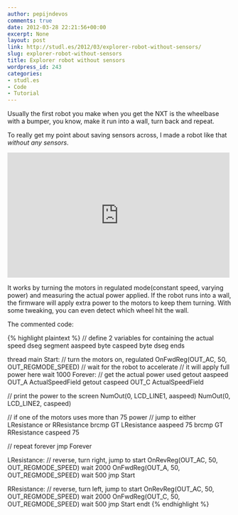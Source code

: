 ```yaml
---
author: pepijndevos
comments: true
date: 2012-03-28 22:21:56+00:00
excerpt: None
layout: post
link: http://studl.es/2012/03/explorer-robot-without-sensors/
slug: explorer-robot-without-sensors
title: Explorer robot without sensors
wordpress_id: 243
categories:
- studl.es
- Code
- Tutorial
---
```


Usually the first robot you make when you get the NXT is the wheelbase with a bumper, you know, make it run into a wall, turn back and repeat.

To really get my point about saving sensors across, I made a robot like that <em>without any sensors</em>.

<iframe width="500" height="281" src="http://www.youtube.com/embed/3wgh0sdec9g" frameborder="0" allowfullscreen> </iframe>

It works by turning the motors in regulated mode(constant speed, varying power) and measuring the actual power applied. If the robot runs into a wall, the firmware will apply extra power to the motors to keep them turning. With some tweaking, you can even detect which wheel hit the wall.

The commented code:

{% highlight plaintext %}
// define 2 variables for containing the actual speed
dseg segment
  aaspeed byte
  caspeed byte
dseg ends

thread main
Start:
  // turn the motors on, regulated
  OnFwdReg(OUT_AC, 50, OUT_REGMODE_SPEED)
  // wait for the robot to accelerate
  // it will apply full power here
  wait 1000
Forever:
  // get the actual power used
  getout aaspeed OUT_A ActualSpeedField
  getout caspeed OUT_C ActualSpeedField

  // print the power to the screen
  NumOut(0, LCD_LINE1, aaspeed)
  NumOut(0, LCD_LINE2, caspeed)

  // if one of the motors uses more than 75 power
  // jump to either LResistance or RResistance
  brcmp GT LResistance aaspeed 75
  brcmp GT RResistance caspeed 75

  // repeat forever
  jmp Forever

LResistance:
  // reverse, turn right, jump to start
  OnRevReg(OUT_AC, 50, OUT_REGMODE_SPEED)
  wait 2000
  OnFwdReg(OUT_A, 50, OUT_REGMODE_SPEED)
  wait 500
  jmp Start

RResistance:
  // reverse, turn left, jump to start
  OnRevReg(OUT_AC, 50, OUT_REGMODE_SPEED)
  wait 2000
  OnFwdReg(OUT_C, 50, OUT_REGMODE_SPEED)
  wait 500
  jmp Start
endt
{% endhighlight %}